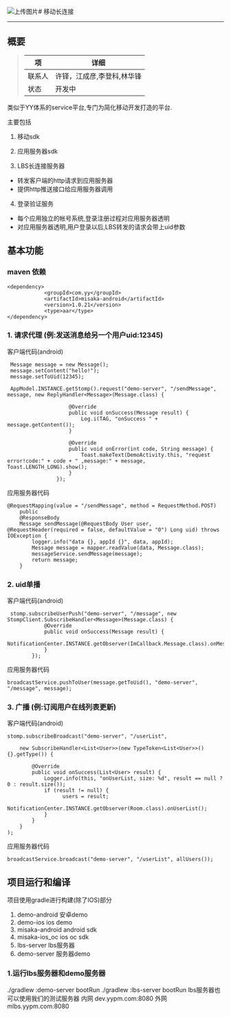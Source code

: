 ![上传图片](http://image.game.yy.com/o/cloudapp/25555152/170x170/201505-e677512b_c1d2_42b4_a9bb_03667c60783e.png)# 移动长连接

----
## 概要

> | **项**   | **详细**               |
> | ---      | ---                    |
> | 联系人   | 许铎，江成彦,李登科,林华锋         |
> | 状态     | 开发中 |

类似于YY体系的service平台,专门为简化移动开发打造的平台.

主要包括

1. 移动sdk

2. 应用服务器sdk

3. LBS长连接服务器

  - 转发客户端的http请求到应用服务器
  - 提供http推送接口给应用服务器调用

4. 登录验证服务

  - 每个应用独立的帐号系统,登录注册过程对应用服务器透明
  - 对应用服务器透明,用户登录以后,LBS转发的请求会带上uid参数



## 基本功能



### maven 依赖

```
<dependency>
            <groupId>com.yy</groupId>
            <artifactId>misaka-android</artifactId>
            <version>1.0.21</version>
            <type>aar</type>
</dependency>
```

### 1. 请求代理 (例:发送消息给另一个用户uid:12345)

客户端代码(android)
```
 Message message = new Message();
 message.setContent("hello!");
 message.setToUid(12345);
 
 AppModel.INSTANCE.getStomp().request("demo-server", "/sendMessage", message, new ReplyHandler<Message>(Message.class) {

                    @Override
                    public void onSuccess(Message result) {
                        Log.i(TAG, "onSuccess " + message.getContent());
                    }

                    @Override
                    public void onError(int code, String message) {
                        Toast.makeText(DemoActivity.this, "request error!code:" + code + " ,message:" + message, Toast.LENGTH_LONG).show();
                    }
                });
```

应用服务器代码

```
@RequestMapping(value = "/sendMessage", method = RequestMethod.POST)
    public
    @ResponseBody
    Message sendMessage(@RequestBody User user, @RequestHeader(required = false, defaultValue = "0") Long uid) throws IOException {
        logger.info("data {}, appId {}", data, appId);
        Message message = mapper.readValue(data, Message.class);
        messageService.sendMessage(message);
        return message;
    }
```

### 2. uid单播

客户端代码(android)

```
 stomp.subscribeUserPush("demo-server", "/message", new StompClient.SubscribeHandler<Message>(Message.class) {
            @Override
            public void onSuccess(Message result) {
                NotificationCenter.INSTANCE.getObserver(ImCallback.Message.class).onMessageReceived(result);
            }
        });
```

应用服务器代码

```
broadcastService.pushToUser(message.getToUid(), "demo-server", "/message", message);
```

### 3. 广播 (例:订阅用户在线列表更新)

客户端代码(android)

```
stomp.subscribeBroadcast("demo-server", "/userList",

    new SubscribeHandler<List<User>>(new TypeToken<List<User>>() {}.getType()) {

        @Override
        public void onSuccess(List<User> result) {
            Logger.info(this, "onUserList, size: %d", result == null ? 0 : result.size());
            if (result != null) {
                  users = result;
                  NotificationCenter.INSTANCE.getObserver(Room.class).onUserList();
            }
        }
    }
);
```

应用服务器代码

```
broadcastService.broadcast("demo-server", "/userList", allUsers());
```


## 项目运行和编译

项目使用gradle进行构建(除了IOS)部分
1. demo-android   安卓demo
2. demo-ios ios   demo
3. misaka-android   android sdk
4. misaka-ios_oc  ios oc sdk
5. lbs-server   lbs服务器
6. demo-server   服务器demo

### 1.运行lbs服务器和demo服务器
./gradlew :demo-server bootRun
./gradlew :lbs-server bootRun
lbs服务器也可以使用我们的测试服务器
内网 dev.yypm.com:8080
外网 mlbs.yypm.com:8080